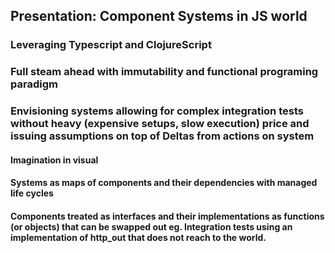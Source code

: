 ## Presentation: Component Systems in JS world

### Leveraging Typescript and ClojureScript

### Full steam ahead with immutability and functional programing paradigm

### Envisioning systems allowing for complex integration tests without heavy (expensive setups, slow execution) price and issuing assumptions on top of Deltas from actions on system


#### Imagination in visual


#### Systems as maps of components and their dependencies with managed life cycles

#### Components treated as interfaces and their implementations as functions (or objects) that can be swapped out eg. Integration tests using an implementation of http_out that does not reach to the world.

